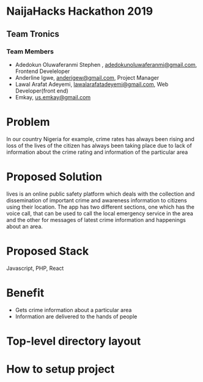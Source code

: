 
# NaijaHacks Hackathon 2019

## Team Tronics

### Team Members

- Adedokun Oluwaferanmi Stephen , adedokunoluwaferanmi@gmail.com, Frontend Develeloper
- Anderline Igwe, anderigew@gmail.com, Project Manager  
- Lawal Arafat Adeyemi, lawalarafatadeyemi@gmail.com, Web Developer(front end)
- Emkay, us.emkay@gmail.com


# Problem

In our country Nigeria for example,  crime rates has always been rising and loss of the lives of the citizen has always been taking place due to lack of information about the crime rating and information of the particular area

# Proposed Solution

lives is an online public safety platform which deals with the collection and dissemination of important crime and awareness information to citizens using their location. The app has two different sections, one which has the voice call, that can be used to call the local emergency service in the area and the other for messages of latest crime information and happenings about an area.

# Proposed Stack

Javascript, PHP,  React 

# Benefit

-  Gets crime information about a particular area
-  Information are delivered to the hands of people


# Top-level directory layout

   

# How to setup project 
